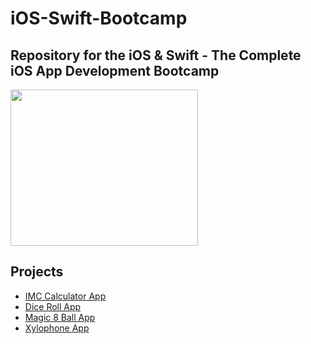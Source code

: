 # iOS-Swift-Bootcamp

## Repository for the iOS &amp; Swift - The Complete iOS App Development Bootcamp

<img src="https://blog.mentores.com.br/wp-content/uploads/2019/01/ios.gif" width="300" height="250" />

## Projects

- <a href="https://github.com/KOKENY97/iOS-Swift-Bootcamp/tree/main/Challenges/challengeIMC">IMC Calculator App</a>
- <a href="https://github.com/KOKENY97/iOS-Swift-Bootcamp/tree/main/Projects/Dice-iOS13">Dice Roll App</a> 
- <a href="https://github.com/KOKENY97/iOS-Swift-Bootcamp/tree/main/Projects/Magic%208%20Ball%20iOS13">Magic 8 Ball App</a> 
- <a href="https://github.com/KOKENY97/iOS-Swift-Bootcamp/tree/main/Projects/Xylophone%20App">Xylophone App</a> 
